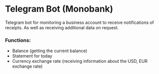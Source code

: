 # Telegram Bot (Monobank)
Telegram bot for monitoring a business account to receive notifications of receipts. As well as receiving additional data on request.
### Functions:
- Balance (getting the current balance)
- Statement for today
- Currency exchange rate (receiving information about the USD, EUR exchange rate)